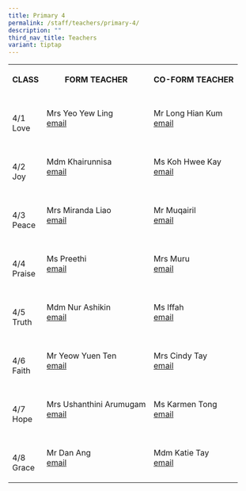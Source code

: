 ```yaml
---
title: Primary 4
permalink: /staff/teachers/primary-4/
description: ""
third_nav_title: Teachers
variant: tiptap
---
```

<table>
<tbody>
<tr>
<th rowspan="1" colspan="1">
<p>CLASS</p>
</th>
<th rowspan="1" colspan="1">
<p>FORM TEACHER</p>
</th>
<th rowspan="1" colspan="1">
<p>CO-FORM TEACHER</p>
</th>
</tr>
<tr>
<td rowspan="1" colspan="1">
<p>
<br>4/1
<br>Love</p>
</td>
<td rowspan="1" colspan="1">
<p></p>
<p>Mrs Yeo Yew Ling
<br><a href="mailto:ong_yew_ling@schools.gov.sg" rel="noopener noreferrer nofollow" target="_blank">email</a>
</p>
</td>
<td rowspan="1" colspan="1">
<p></p>
<p>Mr Long Hian Kum
<br><a href="mailto:long_hian_kum@schools.gov.sg" rel="noopener noreferrer nofollow" target="_blank">email</a>
</p>
</td>
</tr>
<tr>
<td rowspan="1" colspan="1">
<p>
<br>4/2
<br>Joy</p>
</td>
<td rowspan="1" colspan="1">
<p></p>
<p>Mdm Khairunnisa
<br><a href="mailto:khairunnisa_shamsuri@schools.gov.sg" rel="noopener noreferrer nofollow" target="_blank">email</a>
</p>
</td>
<td rowspan="1" colspan="1">
<p></p>
<p>Ms Koh Hwee Kay
<br><a href="mailto:koh_hwee_kay@schools.gov.sg.sg" rel="noopener noreferrer nofollow" target="_blank">email</a>
</p>
</td>
</tr>
<tr>
<td rowspan="1" colspan="1">
<p>
<br>4/3
<br>Peace</p>
</td>
<td rowspan="1" colspan="1">
<p></p>
<p>Mrs Miranda Liao
<br><a href="mailto:miranda_lai_lijing@schools.gov.sg" rel="noopener noreferrer nofollow" target="_blank">email<br></a>
</p>
</td>
<td rowspan="1" colspan="1">
<p></p>
<p>Mr Muqairil
<br><a href="mailto:muqairil_kamaluddin@schools.gov.sg" rel="noopener noreferrer nofollow" target="_blank">email</a>
</p>
</td>
</tr>
<tr>
<td rowspan="1" colspan="1">
<p>
<br>4/4
<br>Praise</p>
</td>
<td rowspan="1" colspan="1">
<p></p>
<p>Ms Preethi
<br><a href="mailto:preethi_valsalan@schools.gov.sg" rel="noopener noreferrer nofollow" target="_blank">email</a>
</p>
</td>
<td rowspan="1" colspan="1">
<p></p>
<p>Mrs Muru
<br><a href="mailto:Alagammai_Rama_Sundram_Mrs@schools.gov.sg" rel="noopener noreferrer nofollow" target="_blank">email</a>
</p>
</td>
</tr>
<tr>
<td rowspan="1" colspan="1">
<p>
<br>4/5
<br>Truth</p>
</td>
<td rowspan="1" colspan="1">
<p></p>
<p>Mdm Nur Ashikin
<br><a href="mailto:siti_nurashikin_mohd_sultan@schools.gov.sg" rel="noopener noreferrer nofollow" target="_blank">email</a>
</p>
</td>
<td rowspan="1" colspan="1">
<p></p>
<p>Ms Iffah
<br><a href="mailto:nuriffah_zakiah_mohd_said@schools.gov.sg" rel="noopener noreferrer nofollow" target="_blank">email</a>
</p>
</td>
</tr>
<tr>
<td rowspan="1" colspan="1">
<p>
<br>4/6
<br>Faith</p>
</td>
<td rowspan="1" colspan="1">
<p></p>
<p>Mr Yeow Yuen Ten
<br><a href="mailto:yeow_yuen_ten@schools.gov.sg" rel="noopener noreferrer nofollow" target="_blank">email</a>
</p>
</td>
<td rowspan="1" colspan="1">
<p></p>
<p>Mrs Cindy Tay
<br><a href="mailto:cindy_lim@schools.gov.sg" rel="noopener noreferrer nofollow" target="_blank">email</a>
</p>
</td>
</tr>
<tr>
<td rowspan="1" colspan="1">
<p>
<br>4/7
<br>Hope</p>
</td>
<td rowspan="1" colspan="1">
<p></p>
<p>Mrs Ushanthini Arumugam
<br><a href="mailto:ushanthini_arumugam@schools.gov.sg" rel="noopener noreferrer nofollow" target="_blank">email</a>
</p>
</td>
<td rowspan="1" colspan="1">
<p></p>
<p>Ms Karmen Tong
<br><a href="mailto:tong_jia_min@schools.gov.sg" rel="noopener noreferrer nofollow" target="_blank">email</a>
</p>
</td>
</tr>
<tr>
<td rowspan="1" colspan="1">
<p>
<br>4/8
<br>Grace</p>
</td>
<td rowspan="1" colspan="1">
<p></p>
<p>Mr Dan Ang
<br><a href="mailto:ang_kah_eng@schools.gov.sg" rel="noopener noreferrer nofollow" target="_blank">email</a>
</p>
</td>
<td rowspan="1" colspan="1">
<p></p>
<p>Mdm Katie Tay
<br><a href="mailto:tay_lay_yong_katie@schools.gov.sg" rel="noopener noreferrer nofollow" target="_blank">email</a>
</p>
</td>
</tr>
</tbody>
</table>
<p></p>
